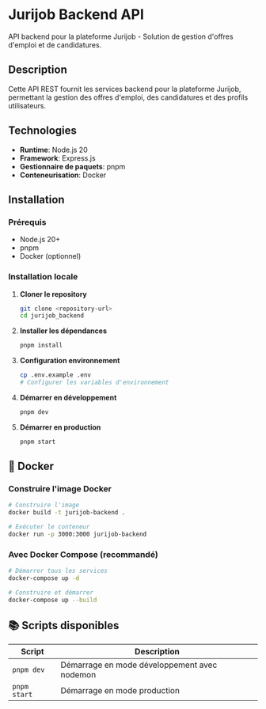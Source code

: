 # Jurijob Backend API

API backend pour la plateforme Jurijob - Solution de gestion d'offres d'emploi et de candidatures.

## Description

Cette API REST fournit les services backend pour la plateforme Jurijob, permettant la gestion des offres d'emploi, des candidatures et des profils utilisateurs.

## Technologies

- **Runtime**: Node.js 20
- **Framework**: Express.js
- **Gestionnaire de paquets**: pnpm
- **Conteneurisation**: Docker

## Installation

### Prérequis
- Node.js 20+ 
- pnpm
- Docker (optionnel)

### Installation locale

1. **Cloner le repository**
   ```bash
   git clone <repository-url>
   cd jurijob_backend
   ```

2. **Installer les dépendances**
   ```bash
   pnpm install
   ```

3. **Configuration environnement**
   ```bash
   cp .env.example .env
   # Configurer les variables d'environnement
   ```

4. **Démarrer en développement**
   ```bash
   pnpm dev
   ```

5. **Démarrer en production**
   ```bash
   pnpm start
   ```

## 🐳 Docker

### Construire l'image Docker

```bash
# Construire l'image
docker build -t jurijob-backend .

# Exécuter le conteneur
docker run -p 3000:3000 jurijob-backend
```

### Avec Docker Compose (recommandé)

```bash
# Démarrer tous les services
docker-compose up -d

# Construire et démarrer
docker-compose up --build
```

## 📚 Scripts disponibles

| Script | Description |
|--------|-------------|
| `pnpm dev` | Démarrage en mode développement avec nodemon |
| `pnpm start` | Démarrage en mode production |